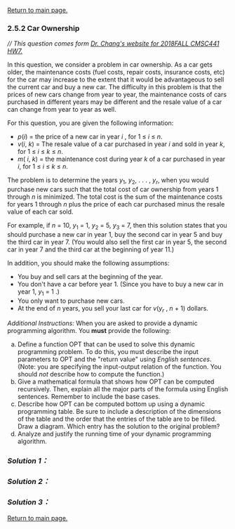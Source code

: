 <a href="../../README.md#2.5.2">Return to main page.</a>

### 2.5.2 Car Ownership

<i>// This question comes form <a href="https://www.csee.umbc.edu/~chang/cs441/hw/hw7.shtml">Dr. Chang's website for 2018FALL CMSC441 HW7. </a> </i>

<P>
In this question, we consider a problem in car ownership. As a
car gets older, the maintenance costs (fuel costs, repair costs,
insurance costs, etc) for the car may increase to the extent that it
would be advantageous to sell the current car and buy a new car. The
difficulty in this problem is that the prices of new cars change from
year to year, the maintenance costs of cars purchased in different years
may be different and the resale value of a car can change from year to
year as well.</P>

<P>
For this question, you are given the following information:
<UL>
   <LI> <i>p</i>(<i>i</i>) = the price of a new car in year <i>i</i> ,
      for 1 &le; <i>i</i> &le; <i>n</i>.
   <LI> <i>v</i>(<i>i</i>, <i>k</i>) 
   = The resale value of a car purchased in year <i>i</i> and sold
     in year <i>k</i>, for 1 &le; <i>i</i> &le; <i>k</i> &leq; <i>n</i>.
   
   <LI> <i>m</i>(<i> i</i>, <i>k</i>)
    = the maintenance cost during year <i>k</i> of a car purchased in 
    year <i>i</i>, for 1 &le; <i>i</i> &le; <i>k</i> &le; <i>n</i>.
</UL>
</P>

<P>
The problem is to determine the years 
<i>y</i><sub>1</sub>, 
<i>y</i><sub>2</sub>, 
. . . , 
<i>y</i><sub><i>r</i></sub>, 
when you would purchase new cars such that the total cost of car ownership from years 1
through <i>n</i> is minimized. The total cost is the sum of the maintenance
costs for years 1 through <i>n</i> plus the price of each car purchased minus
the resale value of each car sold.
</P>
<P>
For example, if <i>n</i> = 10, 
<i>y</i><sub>1</sub> = 1, 
<i>y</i><sub>2</sub> = 5, 
<i>y</i><sub>3</sub> = 7, 
then this solution
states that you should purchase a new car in year 1, buy the second car
in year 5 and buy the third car in year 7. (You would also sell the
first car in year 5, the second car in year 7 and the third car at the
beginning of year 11.) 
</P>
<P>
In addition, you should make the following assumptions:
</P>
<P>
<UL>
<LI> You buy and sell cars at the beginning of the year.

<LI> You don't have a car before year 1. (Since you have to buy a new car
in year 1, <i>y</i><sub>1</sub> = 1 .)

<LI> You only want to purchase new cars.

<LI>  At the end of <i>n</i> years, you sell your last car for
<i>v</i>(<i>y</i><sub><i>r</i></sub> , <i>n</i> + 1) dollars.
</UL>
</P>

<P>
<i>Additional Instructions:</i> When you are asked to provide a dynamic 
programming algorithm. You <b>must</b> provide the following:
<OL>
   <LI TYPE="a"> Define a function OPT that can be used to solve
   this dynamic programming problem. To do this, you must describe
   the input parameters to OPT and the "return value" using <i>English
   sentences</i>. (Note: you are specifying the input-output relation
   of the function. You should <i>not</i> describe how to compute
   the function.) 

   <LI TYPE="a"> Give a mathematical formula that shows how OPT can
   be computed recursively. Then, explain all the major parts of
   the formula using English sentences. Remember to include the
   base cases.

   <LI TYPE="a"> Describe how OPT can be computed bottom up using
   a dynamic programming table. Be sure to include a description
   of the dimensions of the table and the order that the entries
   of the table are to be filled. Draw a diagram. Which entry has
   the solution to the original problem?

   <LI TYPE="a"> Analyze and justify the running time of your dynamic
   programming algorithm.
</OL>
</P>

### ***Solution 1：***

### ***Solution 2：***

### ***Solution 3：***

<a href="../../README.md#2.5.2">Return to main page.</a>